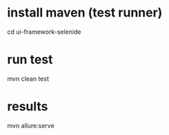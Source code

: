 # install maven (test runner)


cd ui-framework-selenide

# run test
mvn clean test

# results
mvn allure:serve 
